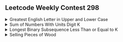 ## Leetcode Weekly Contest 298
<details><summary>Greatest English Letter in Upper and Lower Case</summary>
  
    Problem Statement:
    Given a string of English letters s, 
    return the greatest English letter which occurs as both a lowercase and uppercase letter in s. 
    The returned letter should be in uppercase. If no such letter exists, return an empty string.
    An English letter b is greater than another letter a if b appears after a in the English alphabet.

```java
class Solution {
    public String greatestLetter(String s) {
        int[] a=new int[26];
        int[] b=new int[26];
        for(char ch:s.toCharArray()){
            if(ch>=97){
                b[ch-'a']++;
            }
            else{
                a[ch-'A']++;
            }
        }
        char ans='1';
        s=s.toUpperCase();
        for(char ch:s.toCharArray()){
            char small=(char)(ch+32);
            if(a[ch-'A']!=0 && b[small-'a']!=0){
                if(ans!='1'){
                    if(ans<ch) ans=ch;
                }
                else ans=ch;
            }
        }
        if(ans=='1') return "";
        return ans+"";
    }
}
```

</details>
<details><summary>Sum of Numbers With Units Digit K </summary>
  
    Problem Statement:
    Given two integers num and k, consider a set of positive integers with the following properties:

    The units digit of each integer is k.
    The sum of the integers is num.
    Return the minimum possible size of such a set, or -1 if no such set exists.

    Note:
    The set can contain multiple instances of the same integer, and the sum of an empty set is considered 0.
    The units digit of a number is the rightmost digit of the number.
```java
class Solution {
    public int minimumNumbers(int num, int k) {
        if(num==0) return 0;
        if(k==0){
            return num%10==0?1:-1;
        }
        int n=Math.min(num/k,10);
        for(int i=1;i<=n;i++){
            if((num-i*k)%10==0) return i;
        }
        return -1;
    }
}
```
  
</details>
<details><summary>Longest Binary Subsequence Less Than or Equal to K</summary>
  
    Problem Statement:
    You are given a binary string s and a positive integer k.
    Return the length of the longest subsequence of s that makes up a binary number less than or equal to k.
    Note:
    The subsequence can contain leading zeroes.
    The empty string is considered to be equal to 0.
    A subsequence is a string that can be derived from another string by deleting 
    some or no characters without changing the order of the remaining characters.
```java
class Solution {
    int[][] dp;
    public int solve(String s,int i,long sum,int pow,int k){
        
        if(sum>k) return Integer.MIN_VALUE-1;
        if(i>=s.length()) return 0;
        if(dp[i][pow]!=-1) return dp[i][pow];
        int res=0;
        if(pow<32){
            long val=sum+(long)((long)(s.charAt(i)-'0')<<pow);
            if(val<=k) res=Math.max(1+solve(s,i+1,val,pow+1,k),solve(s,i+1,sum,pow,k));
            else res=solve(s,i+1,sum,pow,k);
        }
        else if(s.charAt(i)=='0'){
            res=Math.max(1+solve(s,i+1,sum,pow+1,k),solve(s,i+1,sum,pow,k));
        }
        else{
            res=solve(s,i+1,sum,pow,k);
        }
        dp[i][pow]=res;
        return res;
    }
    public int longestSubsequence(String s, int k) {
        int n=s.length();
        dp=new int[n+1][n+1];
        char[] arr=s.toCharArray();
        for(int i=0;i<n/2;i++){
            char c=arr[i];
            arr[i]=arr[n-i-1];
            arr[n-i-1]=c;
        }
        s=new String(arr);
        for(int[] d:dp) Arrays.fill(d,-1);
        return solve(s,0,0L,0,k);
    }
}
```
  
</details>
<details><summary>Selling Pieces of Wood</summary></details>
